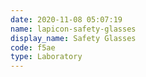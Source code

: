 ```yaml
---
date: 2020-11-08 05:07:19
name: lapicon-safety-glasses
display_name: Safety Glasses
code: f5ae
type: Laboratory
---
```

